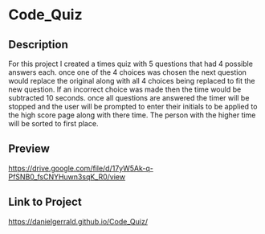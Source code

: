 # Code_Quiz
## Description
For this project I created a times quiz with 5 questions that had 4 possible answers each. once one of the 4 choices was chosen the next question would replace the original along with all 4 choices being replaced to fit the new question. If an incorrect choice was made then the time would be subtracted 10 seconds. once all questions are answered the timer will be stopped and the user will be prompted to enter their initials to be applied to the high score page along with there time.
The person with the higher time will be sorted to first place. 

## Preview
https://drive.google.com/file/d/17yW5Ak-q-PfSNB0_fsCNYHuwn3sqK_R0/view

## Link to Project
https://danielgerrald.github.io/Code_Quiz/

